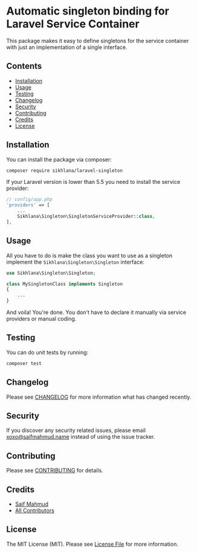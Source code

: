 # Automatic singleton binding for Laravel Service Container

This package makes it easy to define singletons for the service container with just an implementation of a single interface.

## Contents

- [Installation](#installation)
- [Usage](#usage)
- [Testing](#testing)
- [Changelog](#changelog)
- [Security](#security)
- [Contributing](#contributing)
- [Credits](#credits)
- [License](#license)

## Installation

You can install the package via composer:

```bash
composer require sikhlana/laravel-singleton
```

If your Laravel version is lower than 5.5 you need to install the service provider:

```php
// config/app.php
'providers' => [
    ...
    Sikhlana\Singleton\SingletonServiceProvider::class,
],
```

## Usage

All you have to do is make the class you want to use as a singleton implement the `Sikhlana\Singleton\Singleton` interface:

```php
use Sikhlana\Singleton\Singleton;

class MySingletonClass implements Singleton
{
    ...
}
```

And voila! You're done. You don't have to declare it manually via service providers or manual coding.

## Testing

You can do unit tests by running:

```bash
composer test
```

## Changelog

Please see [CHANGELOG](CHANGELOG.md) for more information what has changed recently.

## Security

If you discover any security related issues, please email xoxo@saifmahmud.name instead of using the issue tracker.

## Contributing

Please see [CONTRIBUTING](CONTRIBUTING.md) for details.

## Credits

- [Saif Mahmud](https://github.com/sikhlana)
- [All Contributors](../../contributors)

## License

The MIT License (MIT). Please see [License File](LICENSE.md) for more information.

